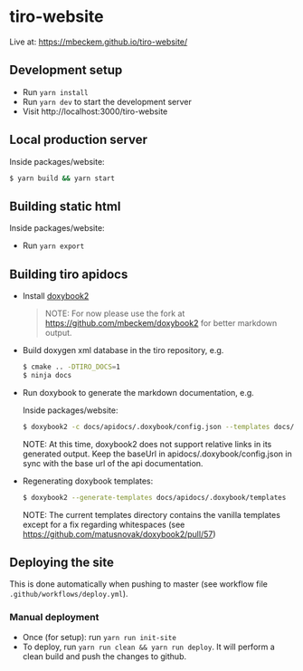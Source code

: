 # tiro-website

Live at: https://mbeckem.github.io/tiro-website/

## Development setup

- Run `yarn install`
- Run `yarn dev` to start the development server
- Visit http://localhost:3000/tiro-website

## Local production server

Inside packages/website:

```sh
$ yarn build && yarn start
```

## Building static html

Inside packages/website:

- Run `yarn export`

## Building tiro apidocs

- Install [doxybook2](https://github.com/matusnovak/doxybook2)

  > NOTE: For now please use the fork at https://github.com/mbeckem/doxybook2 for better markdown output.

- Build doxygen xml database in the tiro repository, e.g.

  ```sh
  $ cmake .. -DTIRO_DOCS=1
  $ ninja docs
  ```

- Run doxybook to generate the markdown documentation, e.g.

  Inside packages/website:

  ```sh
  $ doxybook2 -c docs/apidocs/.doxybook/config.json --templates docs/apidocs/.doxybook/templates --input ~/projects/tiro/build/docs/api/xml --output docs/apidocs/
  ```

  NOTE: At this time, doxybook2 does not support relative links in its generated output.
  Keep the baseUrl in apidocs/.doxybook/config.json in sync with the base url of the api documentation.

- Regenerating doxybook templates:

  ```sh
  $ doxybook2 --generate-templates docs/apidocs/.doxybook/templates
  ```

  NOTE: The current templates directory contains the vanilla templates except for a fix regarding whitespaces (see https://github.com/matusnovak/doxybook2/pull/57)

## Deploying the site

This is done automatically when pushing to master (see workflow file `.github/workflows/deploy.yml`).

### Manual deployment

- Once (for setup): run `yarn run init-site`
- To deploy, run `yarn run clean && yarn run deploy`.
  It will perform a clean build and push the changes to github.
